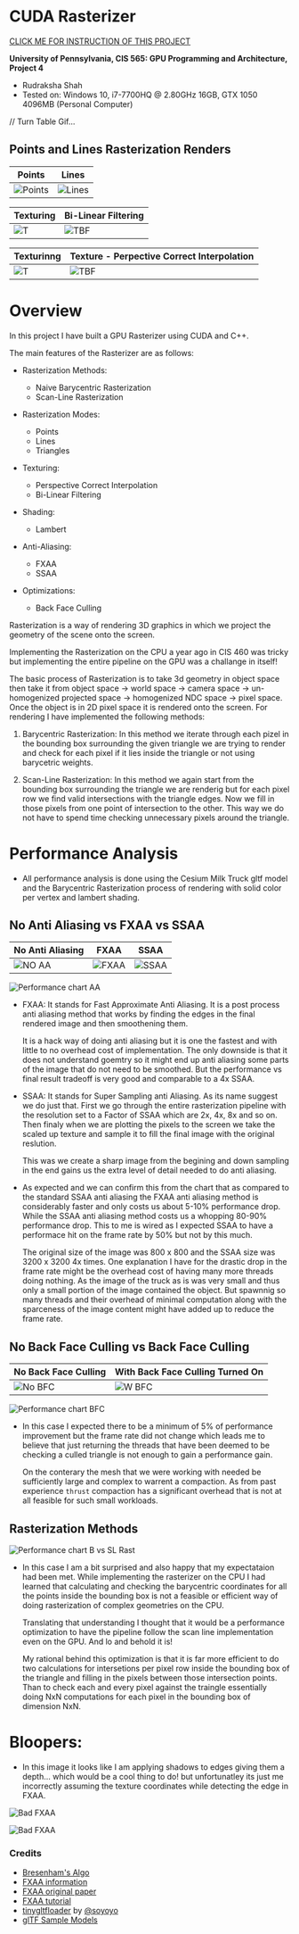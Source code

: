 CUDA Rasterizer
===============

[CLICK ME FOR INSTRUCTION OF THIS PROJECT](./INSTRUCTION.md)

**University of Pennsylvania, CIS 565: GPU Programming and Architecture, Project 4**

* Rudraksha Shah
* Tested on: Windows 10, i7-7700HQ @ 2.80GHz 16GB, GTX 1050 4096MB (Personal Computer)

// Turn Table Gif...

## Points and Lines Rasterization Renders

| Points | Lines |
| --- | ---  |
| ![Points](./renders/duck_points.png) | ![Lines](./renders/truck_lines.png) | 

Texturing | Bi-Linear Filtering
--- | ---
![T](./renders/checkerboard_T.png) | ![TBF](./renders/checkerboard_TBF.png)

Texturinng | Texture - Perpective Correct Interpolation
--- | ---
![T](./renders/truck_T.png) | ![TBF](./renders/truck_PCI.png)
Overview
===========

In this project I have built a GPU Rasterizer using CUDA and C++.

The main features of the Rasterizer are as follows:

* Rasterization Methods:

    * Naive Barycentric Rasterization
    * Scan-Line Rasterization

* Rasterization Modes:

    * Points
    * Lines
    * Triangles    

* Texturing:

    * Perspective Correct Interpolation
    * Bi-Linear Filtering

* Shading:

    * Lambert

* Anti-Aliasing:

    * FXAA
    * SSAA

* Optimizations:

    * Back Face Culling

Rasterization is a way of rendering 3D graphics in which we project the geometry of the scene onto the screen.

Implementing the Rasterization on the CPU a year ago in CIS 460 was tricky but implementing the entire pipeline on the GPU was a challange in itself!

The basic process of Rasterization is to take 3d geometry in object space then take it from object space -> world space -> camera space -> un-homogenized projected space -> homogenized NDC space -> pixel space. Once the object is in 2D pixel space it is rendered onto the screen. For rendering I have implemented the following methods:

1. Barycentric Rasterization: In this method we iterate through each pizel in the bounding box surrounding the given triangle we are trying to render and check for each pixel if it lies inside the triangle or not using barycetric weights.

2. Scan-Line Rasterization: In this method we again start from the bounding box surrounding the triangle we are renderig but for each pixel row we find valid intersections with the triangle edges. Now we fill in those pixels from one point of intersection to the other. This way we do not have to spend time checking unnecessary pixels around the triangle.

Performance Analysis
=======================

* All performance analysis is done using the Cesium Milk Truck gltf model and the Barycentric Rasterization process of rendering with solid color per vertex and lambert shading.

## No Anti Aliasing vs FXAA vs SSAA


 No Anti Aliasing | FXAA | SSAA 
 --- | --- | ---
 ![NO AA](./renders/checkerboard_T1.png) | ![FXAA](./renders/checkerboard_FXAA.png) | ![SSAA](./renders/checkerboard_SSAA.png)

![Performance chart AA](./renders/chart_AA.png)

* FXAA: It stands for Fast Approximate Anti Aliasing. It is a post process anti aliasing method that works by finding the edges in the final rendered image and then smoothening them.

    It is a hack way of doing anti aliasing but it is one the fastest and with little to no overhead cost of implementation. The only downside is that it does not understand goemtry so it might end up anti aliasing some parts of the image that do not need to be smoothed. But the performance vs final result tradeoff is very good and comparable to a 4x SSAA. 

* SSAA: It stands for Super Sampling anti Aliasing. As its name suggest we do just that. First we go through the entire rasterization pipeline with the resolution set to a Factor of SSAA which are 2x, 4x, 8x and so on. Then finaly when we are plotting the pixels to the screen we take the scaled up texture and sample it to fill the final image with the original reslution.
    
    This was we create a sharp image from the begining and down sampling in the end gains us the extra level of detail needed to do anti aliasing.

* As expected and we can confirm this from the chart that as compared to the standard SSAA anti aliasing the FXAA anti aliasing method is considerably faster and only costs us about 5-10% performance drop. While the SSAA anti aliasing method costs us a whopping 80-90% performance drop. This to me is wired as I expected SSAA to have a performace hit on the frame rate by 50% but not by this much.
    
    The original size of the image was 800 x 800 and the SSAA size was 3200 x 3200 4x times. One explanation I have for the drastic drop in the frame rate might be the overhead cost of having many more threads doing nothing. As the image of the truck as is was very small and thus only a small portion of the image contained the object. But spawnnig so many threads and their overhead of minimal computation along with the sparceness of the image content might have added up to reduce the frame rate.

## No Back Face Culling vs Back Face Culling

No Back Face Culling | With Back Face Culling Turned On
--- | ---
![No BFC](./renders/duck_NBFC.png) | ![W BFC](./renders/duck_BFC.png)

![Performance chart BFC](./renders/chart_BFC.png)

* In this case I expected there to be a minimum of 5% of performance improvement but the frame rate did not change which leads me to believe that just returning the threads that have been deemed to be checking a culled triangle is not enough to gain a performance gain.

    On the conterary the mesh that we were working with needed be sufficiently large and complex to warrent a compaction. As from past experience `thrust` compaction has a significant overhead that is not at all feasible for such small workloads.    

## Rasterization Methods

![Performance chart B vs SL Rast](./renders/chart_RM.png)

* In this case I am a bit surprised and also happy that my expectataion had been met. While implementing the rasterizer on the CPU I had learned that calculating and checking the barycentric coordinates for all the points inside the bounding box is not a feasible or efficient way of doing rasterization of complex geometries on the CPU.

    Translating that understanding I thought that it would be a performance optimization to have the pipeline follow the scan line implementation even on the GPU. And lo and behold it is!

    My rational behind this optimization is that it is far more efficient to do two calculations for intersetions per pixel row inside the bounding box of the triangle and filling in the pixels between those intersection points. Than to check each and every pixel against the traingle essentially doing NxN computations for each pixel in the bounding box of dimension NxN.

Bloopers:
==========

* In this image it looks like I am applying shadows to edges giving them a depth... which would be a cool thing to do! but unfortunatley its just me incorrectly assuming the texture coordinates while detecting the edge in FXAA.

![Bad FXAA](./renders/FXAA_BAD.PNG)

![Bad FXAA](./renders/FXAA_BAD1.PNG)

### Credits

* [Bresenham's Algo](https://www.cs.helsinki.fi/group/goa/mallinnus/lines/bresenh.html)
* [FXAA information](https://blog.codinghorror.com/fast-approximate-anti-aliasing-fxaa/)
* [FXAA original paper](http://developer.download.nvidia.com/assets/gamedev/files/sdk/11/FXAA_WhitePaper.pdf)
* [FXAA tutorial](http://blog.simonrodriguez.fr/articles/30-07-2016_implementing_fxaa.html)
* [tinygltfloader](https://github.com/syoyo/tinygltfloader) by [@soyoyo](https://github.com/syoyo)
* [glTF Sample Models](https://github.com/KhronosGroup/glTF/blob/master/sampleModels/README.md)
